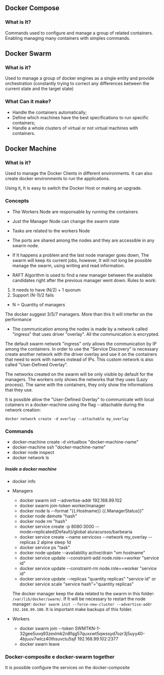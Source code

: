 ## Docker Compose

### What is It?

Commands used to configure and manage a group of related containers. Enabling managing many containers with simples commands.

## Docker Swarm

### What is it?

Used to manage a group of docker engines as a single entity and provide orchestration (constantly trying to correct any differences between the current state and the target state)

### What Can it make?

- Handle the containers automatically;
- Define which machines have the best specifications to run specific containers;
- Handle a whole clusters of virtual or not virtual machines with containers.

## Docker Machine

### What is it?

Used to manage the Docker Clients in different environments. It can also create docker environments to run the applications.

Using it, It is easy to switch the Docker Host or making an upgrade.

### Concepts

- The Workers Node are responsable by running the containers
- Just the Manager Node can change the swarm state
- Tasks are related to the workers Node
- The ports are shared among the nodes and they are accessible in any swarm node.
- If It happens a problem and the last node manager goes down, The swarm will keep its current jobs, however, It will not long be possible manage the swarm, using writing and read information.

- RAFT Algorithm is used to find a new manager between the available candidates right after the previous manager went down. Rules to work:

 1. It needs to have (N/2) + 1 quorum
 2. Support (N-1)/2 fails
* N = Quantity of managers

 The docker suggest 3/5/7 managers. More than this It will interfer on the performance

- The communication among the nodes is made by a network called "ingress" that uses driver "overlay". All the communication is encrypted.

The default swarm network "ingress" only allows the communication by IP among the containers. In order to use the "Service Discovery" is necessary create another network with the driver overlay and use it on the containers that need to work with names instead of IPs. This custom network is also called "User-Defined Overlay".

The networks created on the swarm will be only visible by default for the managers. The workers only shows the networks that they uses (Lazy process). The same with the containers, they only show the informations that they use.

It is possible allow the "User-Defined Overlay" to communicate with local cotainers in a docker-machine using the flag --attachable during the network creation:

`docker network create -d overlay --attachable my_overlay`

### Commands

- docker-machine create -d virtualbox "docker-machine-name"
- docker-machine ssh "docker-machine-name"
- docker node inspect
- docker network ls

##### Inside a docker machine

- docker info

- Managers
    - docker swarm init --advertise-addr 192.168.99.102
    - docker swarm join-token worker/manager
    - docker node ls --format "{{.Hostname}} {{.ManagerStatus}}"
    - docker node demote "hash"
    - docker node rm "hash"
    - docker service create -p 8080:3000 --mode=replicated(Default)/global aluracursos/barbearia
    - docker service create --name servicoxx --network my_overlay --replicas 2 alpine sleep 1d
    - docker service ps "task"
    - docker node update --availability active/drain "vm hostname"
    - docker service update --constraint-add node.role==worker "service id"
    - docker service update --constraint-rm node.role==worker "service id"
    - docker service update --replicas "quantity replicas" "service id" or docker service scale "service hash"="quantity replicas"

    The docker manager keep the data related to the swarm in this folder: `/var/lib/docker/swarm/`. If It will be necessary to restart the node manager: `docker swarm init --force-new-cluster --advertise-addr 192.168.99.100`. It is important make backups of this folder.

- Workers
    - docker swarm join --token SWMTKN-1-32gee5uvq93zexlmk2n8fqg57quxxwt5qwssyd7ozr3j5uyy40-4bjuuv7wlcz40thsuvctu5sjf 192.168.99.102:2377
    - docker swarn leave


### Docker-composite e docker-swarm together

It is possible configure the services on the docker-composite
